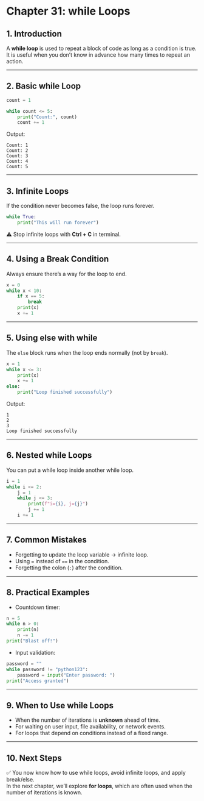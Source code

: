 # Chapter 31: while Loops

## 1. Introduction
A **while loop** is used to repeat a block of code as long as a condition is true.  
It is useful when you don’t know in advance how many times to repeat an action.  

---

## 2. Basic while Loop
```python
count = 1

while count <= 5:
    print("Count:", count)
    count += 1
```

Output:
```
Count: 1
Count: 2
Count: 3
Count: 4
Count: 5
```

---

## 3. Infinite Loops
If the condition never becomes false, the loop runs forever.

```python
while True:
    print("This will run forever")
```

⚠️ Stop infinite loops with **Ctrl + C** in terminal.  

---

## 4. Using a Break Condition
Always ensure there’s a way for the loop to end.

```python
x = 0
while x < 10:
    if x == 5:
        break
    print(x)
    x += 1
```

---

## 5. Using else with while
The `else` block runs when the loop ends normally (not by `break`).

```python
x = 1
while x <= 3:
    print(x)
    x += 1
else:
    print("Loop finished successfully")
```

Output:
```
1
2
3
Loop finished successfully
```

---

## 6. Nested while Loops
You can put a while loop inside another while loop.

```python
i = 1
while i <= 2:
    j = 1
    while j <= 3:
        print(f"i={i}, j={j}")
        j += 1
    i += 1
```

---

## 7. Common Mistakes
- Forgetting to update the loop variable → infinite loop.  
- Using `=` instead of `==` in the condition.  
- Forgetting the colon (`:`) after the condition.  

---

## 8. Practical Examples
- Countdown timer:

```python
n = 5
while n > 0:
    print(n)
    n -= 1
print("Blast off!")
```

- Input validation:

```python
password = ""
while password != "python123":
    password = input("Enter password: ")
print("Access granted")
```

---

## 9. When to Use while Loops
- When the number of iterations is **unknown** ahead of time.  
- For waiting on user input, file availability, or network events.  
- For loops that depend on conditions instead of a fixed range.  

---

## 10. Next Steps
✅ You now know how to use while loops, avoid infinite loops, and apply break/else.  
In the next chapter, we’ll explore **for loops**, which are often used when the number of iterations is known.